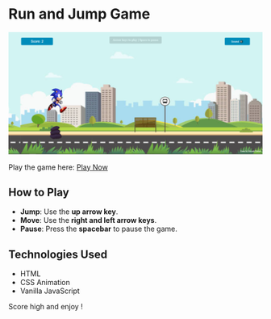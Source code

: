 # Run and Jump Game

![Game Screenshot](screenshot.png)

Play the game here: [Play Now](https://runner-game-mkpatidar.netlify.app/)

## How to Play

- **Jump**: Use the **up arrow key**.
- **Move**: Use the **right and left arrow keys**.
- **Pause**: Press the **spacebar** to pause the game.

## Technologies Used

- HTML
- CSS Animation
- Vanilla JavaScript

Score high and enjoy !